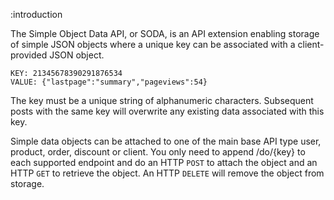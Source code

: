 :introduction

The Simple Object Data API, or SODA, is an API extension enabling storage of
simple JSON objects where a unique key can be associated with a client-provided
JSON object.

```text
KEY: 21345678390291876534
VALUE: {"lastpage":"summary","pageviews":54}
```

The key must be a unique string of alphanumeric characters. Subsequent posts
with the same key will overwrite any existing data associated with this key.

Simple data objects can be attached to one of the main base API type user,
product, order, discount or client. You only need to append /do/{key} to each
supported endpoint and do an HTTP `POST` to attach the object and an HTTP `GET`
to retrieve the object. An HTTP `DELETE` will remove the object from storage.
